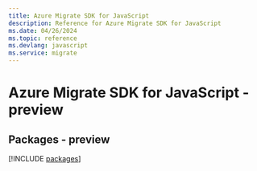 ```yaml
---
title: Azure Migrate SDK for JavaScript
description: Reference for Azure Migrate SDK for JavaScript
ms.date: 04/26/2024
ms.topic: reference
ms.devlang: javascript
ms.service: migrate
---
```

# Azure Migrate SDK for JavaScript - preview
## Packages - preview
[!INCLUDE [packages](migrate-index.md)]